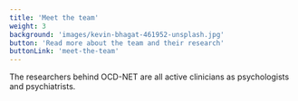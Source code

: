 ```yaml
---
title: 'Meet the team'
weight: 3
background: 'images/kevin-bhagat-461952-unsplash.jpg'
button: 'Read more about the team and their research'
buttonLink: 'meet-the-team'
---
```


The researchers behind OCD-NET are all active clinicians as psychologists and psychiatrists.
